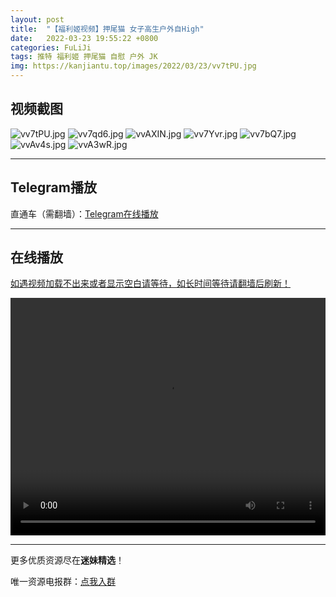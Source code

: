 ```yaml
---
layout: post
title:  "【福利姬视频】押尾猫 女子高生户外自High"
date:   2022-03-23 19:55:22 +0800
categories: FuLiJi
tags: 推特 福利姬 押尾猫 自慰 户外 JK
img: https://kanjiantu.top/images/2022/03/23/vv7tPU.jpg
---
```



## 视频截图

![vv7tPU.jpg](https://kanjiantu.top/images/2022/03/23/vv7tPU.jpg)
![vv7qd6.jpg](https://kanjiantu.top/images/2022/03/23/vv7qd6.jpg)
![vvAXIN.jpg](https://kanjiantu.top/images/2022/03/23/vvAXIN.jpg)
![vv7Yvr.jpg](https://kanjiantu.top/images/2022/03/23/vv7Yvr.jpg)
![vv7bQ7.jpg](https://kanjiantu.top/images/2022/03/23/vv7bQ7.jpg)
![vvAv4s.jpg](https://kanjiantu.top/images/2022/03/23/vvAv4s.jpg)
![vvA3wR.jpg](https://kanjiantu.top/images/2022/03/23/vvA3wR.jpg)

* * *
## Telegram播放

直通车（需翻墙）：[Telegram在线播放](https://t.me/mimeijingxuan/251)

* * *
## 在线播放
<u>如遇视频加载不出来或者显示空白请等待，如长时间等待请翻墙后刷新！</u>
<center><video src="https://cdn.publer.io/uploads/videos/6239fbb5db27970a9dcfa415/3f6e2517a971a57ea88e34f7161ff465.mp4" width="100%" height="380px" controls="controls"></video></center>


* * *
更多优质资源尽在**迷妹精选**！

唯一资源电报群：[点我入群](https://t.me/mimeijingxuan)


